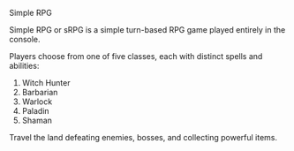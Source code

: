 Simple RPG

Simple RPG or sRPG is a simple turn-based RPG game played entirely in the console.

Players choose from one of five classes, each with distinct spells and abilities:
1. Witch Hunter
2. Barbarian
3. Warlock
4. Paladin
5. Shaman

Travel the land defeating enemies, bosses, and collecting powerful items.